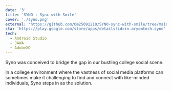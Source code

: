 ```yaml
---
date: '3'
title: 'SYNO : Sync with Smile'
cover: './syno.png'
external: 'https://github.com/Om25091210/SYNO-sync-with-smile/tree/main'
cta: 'https://play.google.com/store/apps/details?id=in.aryomtech.syno'
tech:
  - Android Studio
  - JAWA
  - AdobeXD
---
```


Syno was conceived to bridge the gap in our bustling college social scene.

In a college environment where the vastness of social media platforms can sometimes make it challenging to find and connect with like-minded individuals, Syno steps in as the solution.
